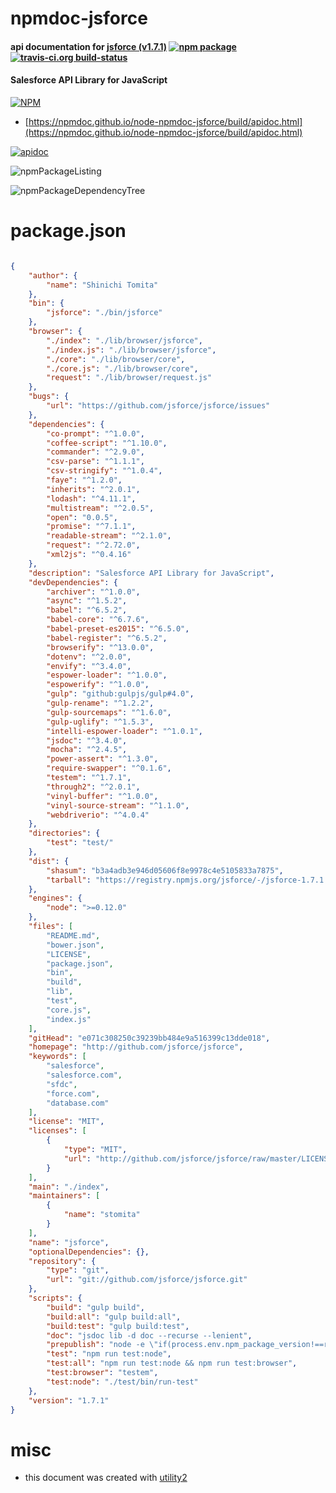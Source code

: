 # npmdoc-jsforce

#### api documentation for  [jsforce (v1.7.1)](http://github.com/jsforce/jsforce)  [![npm package](https://img.shields.io/npm/v/npmdoc-jsforce.svg?style=flat-square)](https://www.npmjs.org/package/npmdoc-jsforce) [![travis-ci.org build-status](https://api.travis-ci.org/npmdoc/node-npmdoc-jsforce.svg)](https://travis-ci.org/npmdoc/node-npmdoc-jsforce)

#### Salesforce API Library for JavaScript

[![NPM](https://nodei.co/npm/jsforce.png?downloads=true&downloadRank=true&stars=true)](https://www.npmjs.com/package/jsforce)

- [https://npmdoc.github.io/node-npmdoc-jsforce/build/apidoc.html](https://npmdoc.github.io/node-npmdoc-jsforce/build/apidoc.html)

[![apidoc](https://npmdoc.github.io/node-npmdoc-jsforce/build/screenCapture.buildCi.browser.%252Ftmp%252Fbuild%252Fapidoc.html.png)](https://npmdoc.github.io/node-npmdoc-jsforce/build/apidoc.html)

![npmPackageListing](https://npmdoc.github.io/node-npmdoc-jsforce/build/screenCapture.npmPackageListing.svg)

![npmPackageDependencyTree](https://npmdoc.github.io/node-npmdoc-jsforce/build/screenCapture.npmPackageDependencyTree.svg)



# package.json

```json

{
    "author": {
        "name": "Shinichi Tomita"
    },
    "bin": {
        "jsforce": "./bin/jsforce"
    },
    "browser": {
        "./index": "./lib/browser/jsforce",
        "./index.js": "./lib/browser/jsforce",
        "./core": "./lib/browser/core",
        "./core.js": "./lib/browser/core",
        "request": "./lib/browser/request.js"
    },
    "bugs": {
        "url": "https://github.com/jsforce/jsforce/issues"
    },
    "dependencies": {
        "co-prompt": "^1.0.0",
        "coffee-script": "^1.10.0",
        "commander": "^2.9.0",
        "csv-parse": "^1.1.1",
        "csv-stringify": "^1.0.4",
        "faye": "^1.2.0",
        "inherits": "^2.0.1",
        "lodash": "^4.11.1",
        "multistream": "^2.0.5",
        "open": "0.0.5",
        "promise": "^7.1.1",
        "readable-stream": "^2.1.0",
        "request": "^2.72.0",
        "xml2js": "^0.4.16"
    },
    "description": "Salesforce API Library for JavaScript",
    "devDependencies": {
        "archiver": "^1.0.0",
        "async": "^1.5.2",
        "babel": "^6.5.2",
        "babel-core": "^6.7.6",
        "babel-preset-es2015": "^6.5.0",
        "babel-register": "^6.5.2",
        "browserify": "^13.0.0",
        "dotenv": "^2.0.0",
        "envify": "^3.4.0",
        "espower-loader": "^1.0.0",
        "espowerify": "^1.0.0",
        "gulp": "github:gulpjs/gulp#4.0",
        "gulp-rename": "^1.2.2",
        "gulp-sourcemaps": "^1.6.0",
        "gulp-uglify": "^1.5.3",
        "intelli-espower-loader": "^1.0.1",
        "jsdoc": "^3.4.0",
        "mocha": "^2.4.5",
        "power-assert": "^1.3.0",
        "require-swapper": "^0.1.6",
        "testem": "^1.7.1",
        "through2": "^2.0.1",
        "vinyl-buffer": "^1.0.0",
        "vinyl-source-stream": "^1.1.0",
        "webdriverio": "^4.0.4"
    },
    "directories": {
        "test": "test/"
    },
    "dist": {
        "shasum": "b3a4adb3e946d05606f8e9978c4e5105833a7875",
        "tarball": "https://registry.npmjs.org/jsforce/-/jsforce-1.7.1.tgz"
    },
    "engines": {
        "node": ">=0.12.0"
    },
    "files": [
        "README.md",
        "bower.json",
        "LICENSE",
        "package.json",
        "bin",
        "build",
        "lib",
        "test",
        "core.js",
        "index.js"
    ],
    "gitHead": "e071c308250c39239bb484e9a516399c13dde018",
    "homepage": "http://github.com/jsforce/jsforce",
    "keywords": [
        "salesforce",
        "salesforce.com",
        "sfdc",
        "force.com",
        "database.com"
    ],
    "license": "MIT",
    "licenses": [
        {
            "type": "MIT",
            "url": "http://github.com/jsforce/jsforce/raw/master/LICENSE"
        }
    ],
    "main": "./index",
    "maintainers": [
        {
            "name": "stomita"
        }
    ],
    "name": "jsforce",
    "optionalDependencies": {},
    "repository": {
        "type": "git",
        "url": "git://github.com/jsforce/jsforce.git"
    },
    "scripts": {
        "build": "gulp build",
        "build:all": "gulp build:all",
        "build:test": "gulp build:test",
        "doc": "jsdoc lib -d doc --recurse --lenient",
        "prepublish": "node -e \"if(process.env.npm_package_version!==require('./lib/VERSION')){console.error('The pacakge.json version is not matching to ./lib/VERSION.js');process.exit(1)}\"",
        "test": "npm run test:node",
        "test:all": "npm run test:node && npm run test:browser",
        "test:browser": "testem",
        "test:node": "./test/bin/run-test"
    },
    "version": "1.7.1"
}
```



# misc
- this document was created with [utility2](https://github.com/kaizhu256/node-utility2)
